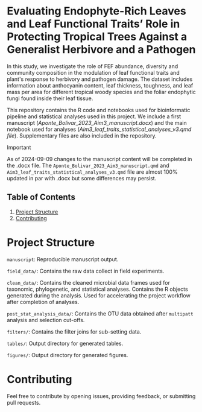 # Evaluating Endophyte-Rich Leaves and Leaf Functional Traits’ Role in Protecting Tropical Trees Against a Generalist Herbivore and a Pathogen

In this study, we investigate the role of FEF abundance, diversity and community composition in the modulation of leaf functional traits and plant's response to herbivory and pathogen damage. The dataset includes information about anthocyanin content, leaf thickness, toughness, and leaf mass per area for different tropical woody species and the foliar endophytic fungi found inside their leaf tissue. 

This repository contains the R code and notebooks used for bioinformatic pipeline and statistical analyses used in this project. We include a first manuscript (*Aponte_Bolivar_2023_Aim3_manuscript.docx*) and the main notebook used for analyses (*Aim3_leaf_traits_statistical_analyses_v3.qmd file*). Supplementary files are also included in the repository.

>[!IMPORTANT]
>As of 2024-09-09 changes to the manuscript content will be completed in the .docx file. The `Aponte_Bolivar_2023_Aim3_manuscript.qmd` and `Aim3_leaf_traits_statistical_analyses_v3.qmd` file are almost 100% updated in par with .docx but some differences may persist.

## Table of Contents

1. [Project Structure](#project-structure)
2. [Contributing](#contributing)

# Project Structure
`manuscript`: Reproducible manuscript output.

`field_data/`: Contains the raw data collect in field experiments.

`clean_data/`: Contains the cleaned microbial data frames used for taxonomic, phylogenetic, and statistical analyses. Contains the R objects generated during the analysis. Used for accelerating the project workflow after completion of analyses.

`post_stat_analysis_data/`: Contains the OTU data obtained after `multipatt` analysis and selection cut-offs.

`filters/`: Contains the filter joins for sub-setting data.

`tables/`: Output directory for generated tables.

`figures/`: Output directory for generated figures.

# Contributing
Feel free to contribute by opening issues, providing feedback, or submitting pull requests.

